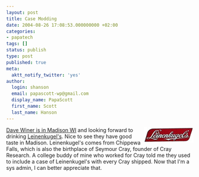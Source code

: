 ```yaml
---
layout: post
title: Case Modding
date: 2004-08-26 17:08:53.000000000 +02:00
categories:
- papatech
tags: []
status: publish
type: post
published: true
meta:
  aktt_notify_twitter: 'yes'
author:
  login: shanson
  email: papascott-wp@gmail.com
  display_name: PapaScott
  first_name: Scott
  last_name: Hanson
---
```

<p><a href="http://www.leinie.com/"><img src="/wordpress/wp-content/uploads/2004/08/leinie.jpg" alt="Leinenkugel's" align="right" border="0" /></a><a href="http://archive.scripting.com/2004/08/26#When:7:24:18AM">Dave Winer is in Madison WI</a> and looking forward to drinking <a href="http://www.leinie.com/">Leinenkugel's</a>.  Nice to see they have good taste in Madison. Leinenkugel's comes from Chippewa Falls, which is also the birthplace of Seymour Cray, founder of Cray Research. A college buddy of mine who worked for Cray told me they used to include a case of Leinenkugel's with every Cray shipped. Now that I'm a sys admin, I can better appreciate that.</p>
